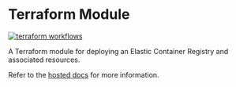 # Terraform Module

[![terraform workflows](https://github.com/cumberland-cloud/modules-ecr/actions/workflows/action.yaml/badge.svg)](https://github.com/cumberland-cloud/modules-ecr/actions/workflows/action.yaml)

A Terraform module for deploying an Elastic Container Registry and associated resources.

Refer to the [hosted docs]() for more information.
